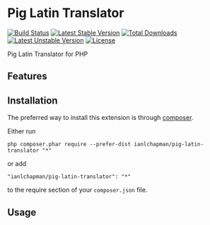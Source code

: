 Pig Latin Translator
=============
[![Build Status](https://travis-ci.org/ianlchapman/PigLatinTranslator.svg?branch=master)](https://travis-ci.org/ianlchapman/PigLatinTranslator)
[![Latest Stable Version](https://poser.pugx.org/ianlchapman/pig-latin-translator/v/stable)](https://packagist.org/packages/ianlchapman/pig-latin-translator)
[![Total Downloads](https://poser.pugx.org/ianlchapman/pig-latin-translator/downloads)](https://packagist.org/packages/ianlchapman/pig-latin-translator)
[![Latest Unstable Version](https://poser.pugx.org/ianlchapman/pig-latin-translator/v/unstable)](https://packagist.org/packages/ianlchapman/pig-latin-translator)
[![License](https://poser.pugx.org/ianlchapman/pig-latin-translator/license)](https://packagist.org/packages/ianlchapman/pig-latin-translator)


Pig Latin Translator for PHP


Features
------------


Installation
------------

The preferred way to install this extension is through [composer](http://getcomposer.org/download/).

Either run

```
php composer.phar require --prefer-dist ianlchapman/pig-latin-translator "*"
```

or add

```
"ianlchapman/pig-latin-translator": "*"
```

to the require section of your `composer.json` file.


Usage
-----
